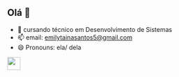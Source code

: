 ## Olá 👋
- 🔭 cursando técnico em Desenvolvimento de Sistemas
- 📫 email: emilytainasantos5@gmail.com
- 😄 Pronouns: ela/ dela

 <img height="30" width="30" src="https://cdn.jsdelivr.net/gh/devicons/devicon@latest/icons/linkedin/linkedin-original.svg" />
          
  
          
